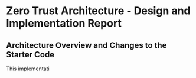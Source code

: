 # Zero Trust Architecture - Design and Implementation Report

## Architecture Overview and Changes to the Starter Code

This implementati

